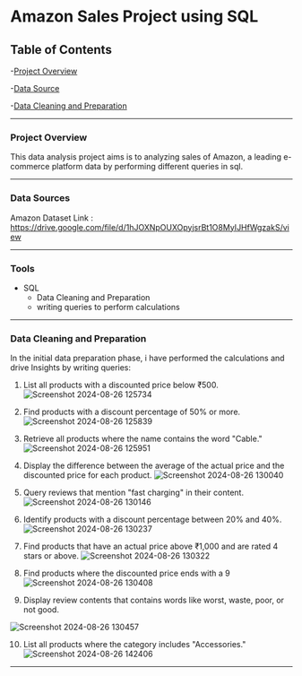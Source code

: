 # Amazon Sales Project using SQL



## Table of Contents

-[Project Overview](#project-overview)

-[Data Source](#data-source)

-[Data Cleaning and Preparation](#Data-Cleaning-and-Preparation)





---

### Project Overview

This data analysis project aims is to analyzing sales of Amazon, a leading e-commerce platform data by performing different queries in sql.

---

### Data Sources

Amazon Dataset  Link : https://drive.google.com/file/d/1hJOXNpOUXOpyjsrBt1O8MyIJHfWgzakS/view

---

### Tools

- SQL
  - Data Cleaning and Preparation
  - writing queries to perform calculations 
    
 
---

### Data Cleaning and Preparation

In the initial data preparation phase, i have performed the calculations and drive Insights by writing queries:
1. List all products with a discounted price below ₹500.
 ![Screenshot 2024-08-26 125734](https://github.com/user-attachments/assets/11dc2217-83cc-4cd9-9b56-ea389bb5d59c)

2. Find products with a discount percentage of 50% or more.
  ![Screenshot 2024-08-26 125839](https://github.com/user-attachments/assets/92b9d2d5-7b1f-4959-b2ae-9cbc63fb8ea2)

3. Retrieve all products where the name contains the word "Cable."
![Screenshot 2024-08-26 125951](https://github.com/user-attachments/assets/9e90d825-c190-4c77-a6dc-62451b7f3403)



4. Display the difference between the average of the actual price and the discounted price for each product.
![Screenshot 2024-08-26 130040](https://github.com/user-attachments/assets/c850fe30-ec35-4c57-b05f-bf55f4ffd779)


5. Query reviews that mention "fast charging" in their content.
![Screenshot 2024-08-26 130146](https://github.com/user-attachments/assets/9219a48a-abd3-49c2-b1b9-bff45aaac263)


6. Identify products with a discount percentage between 20% and 40%.
![Screenshot 2024-08-26 130237](https://github.com/user-attachments/assets/21eedbee-c434-42d6-bb86-a87d6f441761)


7. Find products that have an actual price above ₹1,000 and are rated 4 stars or above.
![Screenshot 2024-08-26 130322](https://github.com/user-attachments/assets/7ba72e8f-d045-4a5d-8ba4-de32a0e94d94)


8. Find products where the discounted price ends with a 9
![Screenshot 2024-08-26 130408](https://github.com/user-attachments/assets/9571725f-d88f-435c-81a9-fefc108cfd5d)


9. Display review contents that contains words like worst, waste, poor, or not good.

![Screenshot 2024-08-26 130457](https://github.com/user-attachments/assets/7b2d311a-6ae6-4482-81d2-ce693d2a9900)

10. List all products where the category includes "Accessories."
![Screenshot 2024-08-26 142406](https://github.com/user-attachments/assets/cce8724f-1502-419b-8a1d-c482df2b1907)


---



